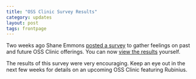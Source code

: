 ```yaml
---
title: "OSS Clinic Survey Results"
category: updates
layout: post
tags: frontpage
---
```


Two weeks ago Shane Emmons [posted a survey](http://mendicantuniversity.org/updates/2012/06/26/oss-clinic-survey.html) to gather feelings on past and future OSS Clinic offerings. You can now [view the results](https://docs.google.com/spreadsheet/ccc?key=0AjkBKEXbo6n8dGpHems3WXNOWlZtYXFpMXVvWHB5OHc) yourself.

The results of this survey were very encouraging. Keep an eye out in the next few weeks for details on an upcoming OSS Clinic featuring Rubinius.
